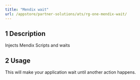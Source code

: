 ```yaml
---
title: "Mendix wait"
url: /appstore/partner-solutions/ats/rg-one-mendix-wait/
---
```


## 1 Description

Injects Mendix Scripts and waits

## 2 Usage

This will make your application wait until another action happens.
